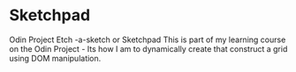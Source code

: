 # Sketchpad
Odin Project Etch -a-sketch or Sketchpad
This is part of my learning course on the Odin Project - Its how I am to dynamically create <divs> that construct a grid using DOM manipulation.
